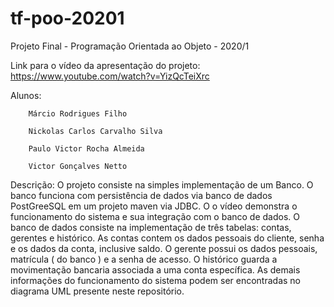 # tf-poo-20201


Projeto Final - Programação Orientada ao Objeto - 2020/1

Link para o vídeo da apresentação do projeto: https://www.youtube.com/watch?v=YizQcTeiXrc

Alunos: 

        Márcio Rodrigues Filho

        Nickolas Carlos Carvalho Silva
        
        Paulo Victor Rocha Almeida
        
        Victor Gonçalves Netto
        
        
Descrição: O projeto consiste na simples implementação de um Banco. O banco funciona com persistência de dados via banco de dados PostGreeSQL em um projeto maven via JDBC. O o vídeo demonstra o funcionamento do sistema e sua integração com o banco de dados. O banco de dados consiste na implementação de três tabelas: contas, gerentes e histórico. As contas contem os dados pessoais do cliente, senha e os dados da conta, inclusive saldo. O gerente possui os dados pessoais, matrícula ( do banco ) e a senha de acesso. O histórico guarda a movimentação bancaria associada a uma conta específica. As demais informações do funcionamento do sistema podem ser encontradas no diagrama UML presente neste repositório.